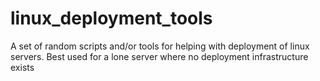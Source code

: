 # linux_deployment_tools
A set of random scripts and/or tools for helping with deployment of linux servers. Best used for a lone server where no deployment infrastructure exists
